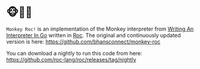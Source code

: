 # 🐵🤘🏼

`Monkey Roc!` is an implementation of the Monkey interpreter from [Writing An Interpreter In Go](https://interpreterbook.com/) written in [Roc](https://roc-lang.rog).
The original and continuously updated version is here: https://github.com/bhansconnect/monkey-roc

You can download a nightly to run this code from here: https://github.com/roc-lang/roc/releases/tag/nightly
